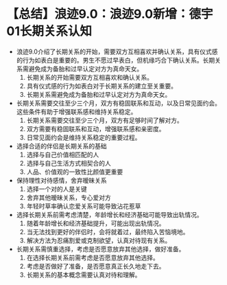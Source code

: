 # 【总结】浪迹9.0：浪迹9.0新增：德宇01长期关系认知

-   浪迹9.0介绍了长期关系的开始，需要双方互相喜欢并确认关系，具有仪式感的行为如表白是重要的。男生不愿过早表白，但机缘巧合下确认关系。长期关系需避免成为备胎和过早认定对方为真命天女。
    1.  长期关系的开始需要双方互相喜欢和确认关系。
    2.  具有仪式感的行为如表白对于长期关系的建立至关重要。
    3.  长期关系需避免成为备胎和过早认定对方为真命天女。
-   长期关系需要交往至少三个月，双方有稳固联系和互动，以及日常见面约会。这些条件有助于增强联系感和维持关系稳定。
    1.  长期关系需要交往至少三个月，双方有足够时间了解对方。
    2.  双方需要有稳固联系和互动，增强联系感和亲密度。
    3.  日常见面约会是维持关系稳定的重要过程。
-   选择合适的伴侣是长期关系的基础
    1.  选择与自己价值相匹配的人
    2.  选择与自己生活方式相契合的人
    3.  人品、价值观的一致性比颜值更重要
-   保持理性对待感情，舍弃暧昧关系
    1.  选择一个对的人是关键
    2.  舍弃其他暧昧关系，专心爱对方
    3.  年轻时草率确认恋爱关系可能导致沾花惹草
-   选择长期关系前需考虑清楚，年龄增长和经济基础可能导致出轨情况。
    1.  随着年龄增长和经济基础提升，可能出现出轨情况。
    2.  当无法找到更好的伴侣时，会将就着过，最终陷入苦恼境地。
    3.  解决方法为忍痛割爱或克制欲望，认真对待现有关系。
-   长期关系需慎重选择，考虑是否愿意放弃其他选择，做好准备。
    1.  在选择长期关系前需考虑是否愿意放弃其他选择。
    2.  考虑是否做好了准备，是否愿意真正长久地走下去。
    3.  长期关系的基本概念需要认真对待和理解。